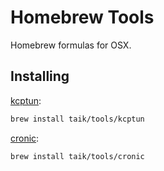 # Homebrew Tools

Homebrew formulas for OSX.

## Installing

[kcptun](https://github.com/xtaci/kcptun):

```bash
brew install taik/tools/kcptun
```

[cronic](https://habilis.net/cronic/):

```bash
brew install taik/tools/cronic
```
